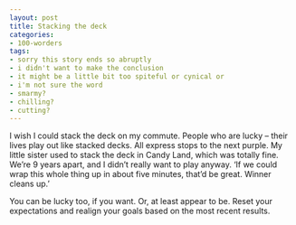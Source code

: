 ```yaml
---
layout: post
title: Stacking the deck
categories:
- 100-worders
tags:
- sorry this story ends so abruptly
- i didn't want to make the conclusion
- it might be a little bit too spiteful or cynical or
- i'm not sure the word
- smarmy?
- chilling?
- cutting?
---
```

I wish I could stack the deck on my commute.
People who are lucky – their lives play out like stacked decks. All express stops to the next purple.
My little sister used to stack the deck in Candy Land, which was totally fine. We’re 9 years apart, and I didn’t really want to play anyway. ‘If we could wrap this whole thing up in about five minutes, that’d be great. Winner cleans up.’

You can be lucky too, if you want. Or, at least appear to be. Reset your expectations and realign your goals based on the most recent results.
